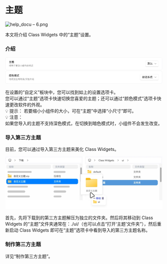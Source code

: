 # 主题

![help_docu – 6.png](./help_docu_–_6.png)

本文将介绍 Class Widgets 中的“主题”设置。  
### 介绍  

![theme.png](./theme.png)

在设置的“自定义”板块中，您可以找到如上的设置选项卡。  
您可以通过“主题”选项卡快速切换您喜爱的主题；还可以通过“颜色模式”选项卡快速更改软件的外观。  
💡 提示： 若要缩小小组件的大小，可在“主题”中选择“小尺寸”即可。  
💡 注意：  
如果您导入的主题不支持深色模式，在切换到暗色模式时，小组件不会发生改变。  
### 导入第三方主题  

目前，您可以通过导入第三方主题来美化 Class Widgets。  

![theme_add.png](./theme_add.png)

首先，先将下载到的第三方主题解压为独立的文件夹。然后将其移动到 Class Widgets 的“主题”文件夹通常在：./ui/（也可以点击“打开‘主题’文件夹”），然后重新启动 Class Widgets 即可在“主题”选项卡中看到导入的第三方主题名称。  
### 制作第三方主题  

详见“制作第三方主题”。